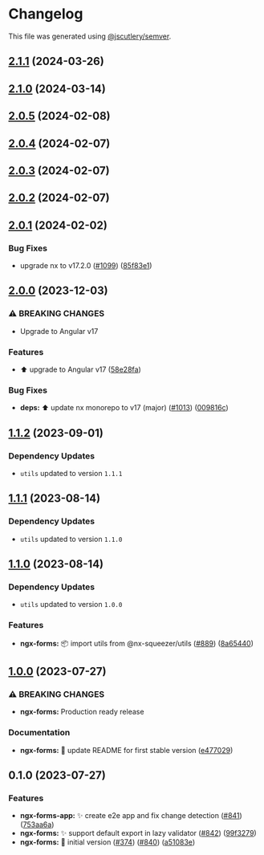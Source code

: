 # Changelog

This file was generated using [@jscutlery/semver](https://github.com/jscutlery/semver).

## [2.1.1](https://github.com/nx-squeezer/squeezer/compare/ngx-forms@2.1.0...ngx-forms@2.1.1) (2024-03-26)

## [2.1.0](https://github.com/nx-squeezer/squeezer/compare/ngx-forms@2.0.5...ngx-forms@2.1.0) (2024-03-14)

## [2.0.5](https://github.com/nx-squeezer/squeezer/compare/ngx-forms@2.0.4...ngx-forms@2.0.5) (2024-02-08)

## [2.0.4](https://github.com/nx-squeezer/squeezer/compare/ngx-forms@2.0.3...ngx-forms@2.0.4) (2024-02-07)

## [2.0.3](https://github.com/nx-squeezer/squeezer/compare/ngx-forms@2.0.2...ngx-forms@2.0.3) (2024-02-07)

## [2.0.2](https://github.com/nx-squeezer/squeezer/compare/ngx-forms@2.0.1...ngx-forms@2.0.2) (2024-02-07)

## [2.0.1](https://github.com/nx-squeezer/squeezer/compare/ngx-forms@2.0.0...ngx-forms@2.0.1) (2024-02-02)

### Bug Fixes

- upgrade nx to v17.2.0 ([#1099](https://github.com/nx-squeezer/squeezer/issues/1099)) ([85f83e1](https://github.com/nx-squeezer/squeezer/commit/85f83e1b998a0055ef117c0ca507626526b76cac))

## [2.0.0](https://github.com/nx-squeezer/squeezer/compare/ngx-forms@1.1.2...ngx-forms@2.0.0) (2023-12-03)

### ⚠ BREAKING CHANGES

- Upgrade to Angular v17

### Features

- :arrow_up: upgrade to Angular v17 ([58e28fa](https://github.com/nx-squeezer/squeezer/commit/58e28faca36cbed69ca37a57a22b81053d4fccb2))

### Bug Fixes

- **deps:** ⬆️ update nx monorepo to v17 (major) ([#1013](https://github.com/nx-squeezer/squeezer/issues/1013)) ([009816c](https://github.com/nx-squeezer/squeezer/commit/009816c38a8c630610e0c67c1d893d7f7272f2a8))

## [1.1.2](https://github.com/nx-squeezer/squeezer/compare/ngx-forms@1.1.1...ngx-forms@1.1.2) (2023-09-01)

### Dependency Updates

- `utils` updated to version `1.1.1`

## [1.1.1](https://github.com/nx-squeezer/squeezer/compare/ngx-forms@1.1.0...ngx-forms@1.1.1) (2023-08-14)

### Dependency Updates

- `utils` updated to version `1.1.0`

## [1.1.0](https://github.com/nx-squeezer/squeezer/compare/ngx-forms@1.0.0...ngx-forms@1.1.0) (2023-08-14)

### Dependency Updates

- `utils` updated to version `1.0.0`

### Features

- **ngx-forms:** :package: import utils from @nx-squeezer/utils ([#889](https://github.com/nx-squeezer/squeezer/issues/889)) ([8a65440](https://github.com/nx-squeezer/squeezer/commit/8a654401a9629aea02cb01af2a84e8c9b789b79d))

## [1.0.0](https://github.com/nx-squeezer/squeezer/compare/ngx-forms@0.1.0...ngx-forms@1.0.0) (2023-07-27)

### ⚠ BREAKING CHANGES

- **ngx-forms:** Production ready release

### Documentation

- **ngx-forms:** :memo: update README for first stable version ([e477029](https://github.com/nx-squeezer/squeezer/commit/e477029877500f010884e8e025d847dddbbb874e))

## 0.1.0 (2023-07-27)

### Features

- **ngx-forms-app:** :sparkles: create e2e app and fix change detection ([#841](https://github.com/nx-squeezer/squeezer/issues/841)) ([753aa6a](https://github.com/nx-squeezer/squeezer/commit/753aa6afbb070794c06f283cccf6f68ae2e472f5))
- **ngx-forms:** :sparkles: support default export in lazy validator ([#842](https://github.com/nx-squeezer/squeezer/issues/842)) ([99f3279](https://github.com/nx-squeezer/squeezer/commit/99f3279496d6a21d7f9f78c9018bdefa329c40be))
- **ngx-forms:** :tada: initial version ([#374](https://github.com/nx-squeezer/squeezer/issues/374)) ([#840](https://github.com/nx-squeezer/squeezer/issues/840)) ([a51083e](https://github.com/nx-squeezer/squeezer/commit/a51083e551f1c19869ca3a89fccad3fd6b5f38c0))
